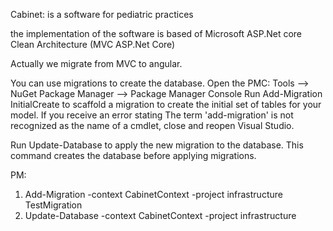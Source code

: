 
Cabinet: is a software for pediatric practices

the implementation of the software is based of Microsoft ASP.Net core Clean Architecture (MVC ASP.Net Core)

Actually we migrate from MVC to angular.

You can use migrations to create the database.
Open the PMC:
Tools –> NuGet Package Manager –> Package Manager Console
Run Add-Migration InitialCreate to scaffold a migration to create the initial set of tables for your model. If you receive an error stating The term 'add-migration' is not recognized as the name of a cmdlet, close and reopen Visual Studio.

Run Update-Database to apply the new migration to the database. This command creates the database before applying migrations.

PM:
1) Add-Migration -context CabinetContext -project infrastructure TestMigration
2) Update-Database -context CabinetContext -project infrastructure

